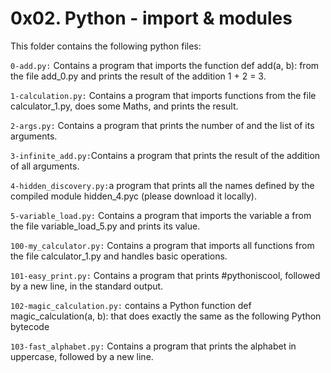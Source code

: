 # 0x02. Python - import & modules

This folder contains the following python files:

`0-add.py:` Contains a program that imports the function def add(a, b): from the file add_0.py and prints the result of the addition 1 + 2 = 3.

`1-calculation.py:` Contains a program that imports functions from the file calculator_1.py, does some Maths, and prints the result.

`2-args.py:` Contains a program that prints the number of and the list of its arguments.

`3-infinite_add.py:`Contains a program that prints the result of the addition of all arguments.

`4-hidden_discovery.py:`a program that prints all the names defined by the compiled module hidden_4.pyc (please download it locally).

`5-variable_load.py:` Contains a program that imports the variable a from the file variable_load_5.py and prints its value.

`100-my_calculator.py:` Contains a program that imports all functions from the file calculator_1.py and handles basic operations.

`101-easy_print.py:` Contains a program that prints #pythoniscool, followed by a new line, in the standard output.

`102-magic_calculation.py:` contains a Python function def magic_calculation(a, b): that does exactly the same as the following Python bytecode

`103-fast_alphabet.py:` Contains a program that prints the alphabet in uppercase, followed by a new line.
